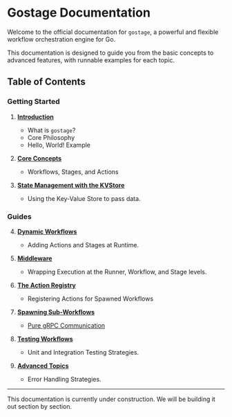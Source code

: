 # Gostage Documentation

Welcome to the official documentation for `gostage`, a powerful and flexible workflow orchestration engine for Go.

This documentation is designed to guide you from the basic concepts to advanced features, with runnable examples for each topic.

## Table of Contents

### Getting Started

1.  [**Introduction**](./00-introduction/README.md)
    *   What is `gostage`?
    *   Core Philosophy
    *   Hello, World! Example

2.  [**Core Concepts**](./01-core-concepts/README.md)
    *   Workflows, Stages, and Actions

3.  [**State Management with the KVStore**](./02-state-management/README.md)
    *   Using the Key-Value Store to pass data.

### Guides

4.  [**Dynamic Workflows**](./03-dynamic-workflows/README.md)
    *   Adding Actions and Stages at Runtime.

5.  [**Middleware**](./04-middleware/README.md)
    *   Wrapping Execution at the Runner, Workflow, and Stage levels.

6.  [**The Action Registry**](./05-action-registry/README.md)
    *   Registering Actions for Spawned Workflows

7.  [**Spawning Sub-Workflows**](./06-spawning-subworkflows/README.md)
    *   [Pure gRPC Communication](./06-spawning-subworkflows/grpc-spawning.md)

8.  [**Testing Workflows**](./07-testing-workflows/README.md)
    *   Unit and Integration Testing Strategies.

9.  [**Advanced Topics**](./08-advanced-topics/README.md)
    *   Error Handling Strategies.

---

This documentation is currently under construction. We will be building it out section by section. 